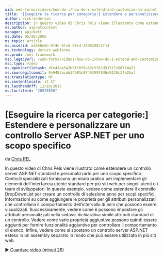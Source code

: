 ```yaml
---
uid: web-forms/videos/how-do-i/how-do-i-extend-and-customize-an-aspnet-server-control-for-a-specific-purpose
title: '[Eseguire la ricerca per categorie:] Estendere e personalizzare un controllo Server ASP.NET per uno scopo specifico | Documenti Microsoft'
author: rick-anderson
description: In questo video di Chris Pels viene illustrato come estendere un controllo server ASP.NET standard e personalizzarlo per uno scopo specifico. Controlli specializzati forniscono un c...
ms.author: aspnetcontent
manager: wpickett
ms.date: 05/20/2008
ms.topic: article
ms.assetid: ed460e6b-8f4e-4fcb-83c4-2495180c1f14
ms.technology: dotnet-webforms
ms.prod: .net-framework
msc.legacyurl: /web-forms/videos/how-do-i/how-do-i-extend-and-customize-an-aspnet-server-control-for-a-specific-purpose
msc.type: video
ms.openlocfilehash: dfe4fae542b0ff8f9a62c5202d31317a50724421
ms.sourcegitcommit: 9a9483aceb34591c97451997036a9120c3fe2baf
ms.translationtype: MT
ms.contentlocale: it-IT
ms.lasthandoff: 11/10/2017
ms.locfileid: "26526500"
---
```

<a name="how-do-i-extend-and-customize-an-aspnet-server-control-for-a-specific-purpose"></a>[Eseguire la ricerca per categorie:] Estendere e personalizzare un controllo Server ASP.NET per uno scopo specifico
====================
da [Chris PEL](https://twitter.com/chrispels)

In questo video di Chris Pels viene illustrato come estendere un controllo server ASP.NET standard e personalizzarlo per uno scopo specifico. Controlli specializzati forniscono un modo pratico per implementare gli elementi dell'interfaccia utente standard per più siti web per singoli utenti o i team di sviluppatori. In questo esempio, vedere come estendere il controllo DropDownList per creare un controllo di selezione anno per scopi specifici. Informazioni su come aggiungere le proprietà per gli attributi personalizzati che controllano il comportamento dell'intervallo di anni che possono essere visualizzati. Successivamente, vedere come è possono impostare gli attributi personalizzati nella sintassi dichiarativa simile attributi standard di un controllo. Vedere come varie proprietà aggiuntive possono quindi essere aggiunti per fornire funzionalità aggiuntive per controllare il comportamento di elenco. Infine, vedere come si spostano un controllo server ASP.NET esteso in un assembly separato in modo che può essere utilizzato in più siti web.

[&#9654; Guardare video (minuti 26)](https://channel9.msdn.com/Blogs/ASP-NET-Site-Videos/how-do-i-extend-and-customize-an-aspnet-server-control-for-a-specific-purpose)
